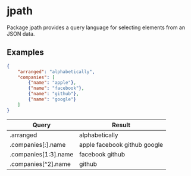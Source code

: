 # jpath

Package jpath provides a query language for selecting elements from an JSON data.

## Examples

```json
{
    "arranged": "alphabetically",
    "companies": [
        {"name": "apple"},
        {"name": "facebook"},
        {"name": "github"},
        {"name": "google"}
    ]
}
```

| Query                | Result                       |
|----------------------|------------------------------|
| .arranged            | alphabetically               |
| .companies[:].name   | apple facebook github google |
| .companies[1:3].name | facebook github |
| .companies[^2].name  | github |
